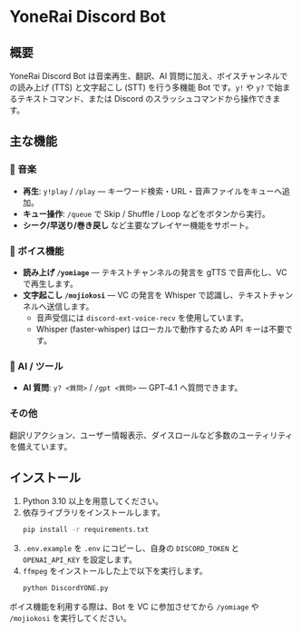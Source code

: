 # YoneRai Discord Bot

## 概要
YoneRai Discord Bot は音楽再生、翻訳、AI 質問に加え、ボイスチャンネルでの読み上げ (TTS) と文字起こし (STT) を行う多機能 Bot です。`y!` や `y?` で始まるテキストコマンド、または Discord のスラッシュコマンドから操作できます。

## 主な機能
### 🎵 音楽
- **再生**: `y!play` / `/play` — キーワード検索・URL・音声ファイルをキューへ追加。
- **キュー操作**: `/queue` で Skip / Shuffle / Loop などをボタンから実行。
- **シーク/早送り/巻き戻し** など主要なプレイヤー機能をサポート。

### 🎤 ボイス機能
- **読み上げ `/yomiage`** — テキストチャンネルの発言を gTTS で音声化し、VC で再生します。
- **文字起こし `/mojiokosi`** — VC の発言を Whisper で認識し、テキストチャンネルへ送信します。
  - 音声受信には `discord-ext-voice-recv` を使用しています。
  - Whisper (faster-whisper) はローカルで動作するため API キーは不要です。

### 🤖 AI / ツール
- **AI 質問**: `y? <質問>` / `/gpt <質問>` — GPT‑4.1 へ質問できます。

### その他
翻訳リアクション、ユーザー情報表示、ダイスロールなど多数のユーティリティを備えています。

## インストール
1. Python 3.10 以上を用意してください。
2. 依存ライブラリをインストールします。
   ```bash
   pip install -r requirements.txt
   ```
3. `.env.example` を `.env` にコピーし、自身の `DISCORD_TOKEN` と `OPENAI_API_KEY` を設定します。
4. `ffmpeg` をインストールした上で以下を実行します。
   ```bash
   python DiscordYONE.py
   ```

ボイス機能を利用する際は、Bot を VC に参加させてから `/yomiage` や `/mojiokosi` を実行してください。
